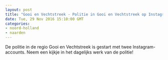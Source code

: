 ```yaml
---
layout: post
title: "Gooi en Vechtstreek - Politie in Gooi en Vechtstreek op Instagram"
date: Tue, 29 Nov 2016 15:10:00 GMT
categories: 
- noord-holland 
- naarden 
---
```


De politie in de regio Gooi en Vechtstreek is gestart met twee Instagram-accounts. Neem een kijkje in het dagelijks werk van de politie!
